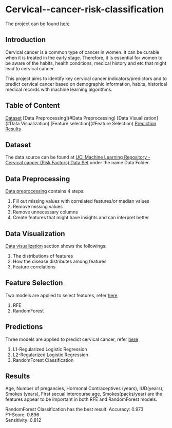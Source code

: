 # Cervical--cancer-risk-classification
The project can be found <a href="" target="_blank">here</a>

## Introduction
Cervical cancer is a common type of cancer in women. It can be curable when it is treated in the early stage. Therefore, it is essential for women to be aware of the habits, health conditions, medical history and etc that might lead to cervical cancer.   

This project aims to identify key cervical cancer indicators/predictors and to predict cervical cancer based on demographic information, habits, historical medical records with machine learning algorithms. 

## Table of Content
[Dataset](#Dataset)
[Data Preprocessing](#Data Preprocessing)
[Data Visualization](#Data Visualization)
[Feature selection](#Feature Selection)
[Prediction](#Prediction)
[Results](#Results)

## Dataset
The data source can be found at [UCI Machine Learning Repository - Cervical cancer (Risk Factors) Data Set](https://archive.ics.uci.edu/ml/datasets/Cervical+cancer+%28Risk+Factors%29) under the name Data Folder. 

## Data Preprocessing
<a href="https://github.com/ellenxxiao/Cervical--cancer-risk-classification/blob/master/Data%20Preprocessing.py" target="_blank">Data preprocessing</a> contains 4 steps:
1. Fill out missing values with correlated features/or median values 
2. Remove missing values
3. Remove unnecessary columns
4. Create features that might have insights and can interpret better

## Data Visualization
<a href="https://github.com/ellenxxiao/Cervical--cancer-risk-classification/blob/master/Data%20Visualization.py" target="_blank">Data visualization</a> section shows the followings:
1. The distributions of features
2. How the disease distributes among features
3. Feature correlations

## Feature Selection
Two models are applied to select features, refer <a href="https://github.com/ellenxxiao/Cervical--cancer-risk-classification/blob/master/Feature%20Selection.py" target="_blank">here</a>
1. RFE
2. RandomForest

## Predictions
Three models are applied to predict cervical cancer, refer <a href="https://github.com/ellenxxiao/Cervical--cancer-risk-classification/blob/master/Prediction.py" target="_blank">here</a>
1. L1-Regularized Logistic Regression
2. L2-Regularized Logistic Regression
3. RandomForest Classification

## Results
Age, Number of pregancies, Hormonal Contraceptives (years), IUD(years), Smokes (years), First secual intercourse age, Smokes(packs/year) are the features appear to be important in both RFE and RandomForest models. 

RandomForest Classification has the best result.
Accuracy: 0.973    
F1-Score: 0.896   
Sensitivity: 0.812

